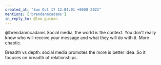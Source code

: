 ```yaml
---
created_at: "Sun Oct 17 12:04:01 +0000 2021"
mentions: ['brendanmcadams']
in_reply_to: @leo_guinan
---
```


@brendanmcadams Social media, the world is the context. You don't really know who will receive your message and what they will do with it. More chaotic.

Breadth vs depth: social media promotes the more is better idea. So it focuses on breadth of relationships.